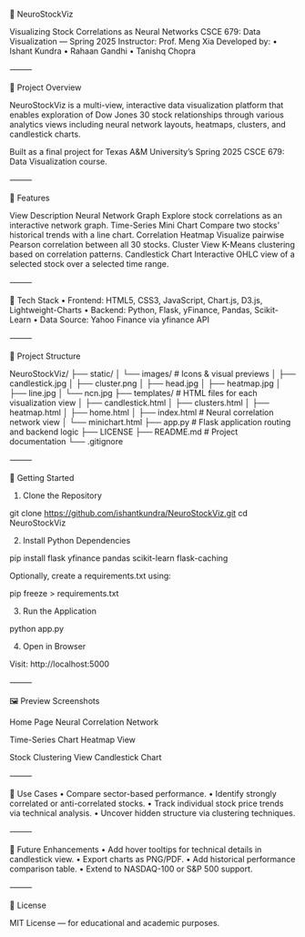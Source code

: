 🧠 NeuroStockViz

Visualizing Stock Correlations as Neural Networks
CSCE 679: Data Visualization — Spring 2025
Instructor: Prof. Meng Xia
Developed by:
	•	Ishant Kundra
	•	Rahaan Gandhi
	•	Tanishq Chopra

⸻

📌 Project Overview

NeuroStockViz is a multi-view, interactive data visualization platform that enables exploration of Dow Jones 30 stock relationships through various analytics views including neural network layouts, heatmaps, clusters, and candlestick charts.

Built as a final project for Texas A&M University’s Spring 2025 CSCE 679: Data Visualization course.

⸻

🧠 Features

View	Description
Neural Network Graph	Explore stock correlations as an interactive network graph.
Time-Series Mini Chart	Compare two stocks’ historical trends with a line chart.
Correlation Heatmap	Visualize pairwise Pearson correlation between all 30 stocks.
Cluster View	K-Means clustering based on correlation patterns.
Candlestick Chart	Interactive OHLC view of a selected stock over a selected time range.



⸻

🧱 Tech Stack
	•	Frontend: HTML5, CSS3, JavaScript, Chart.js, D3.js, Lightweight-Charts
	•	Backend: Python, Flask, yFinance, Pandas, Scikit-Learn
	•	Data Source: Yahoo Finance via yfinance API

⸻

📁 Project Structure

NeuroStockViz/
├── static/
│   └── images/                   # Icons & visual previews
│       ├── candlestick.jpg
│       ├── cluster.png
│       ├── head.jpg
│       ├── heatmap.jpg
│       ├── line.jpg
│       └── ncn.jpg
├── templates/                    # HTML files for each visualization view
│   ├── candlestick.html
│   ├── clusters.html
│   ├── heatmap.html
│   ├── home.html
│   ├── index.html               # Neural correlation network view
│   └── minichart.html
├── app.py                        # Flask application routing and backend logic
├── LICENSE
├── README.md                     # Project documentation
└── .gitignore



⸻

🚀 Getting Started

1. Clone the Repository

git clone https://github.com/ishantkundra/NeuroStockViz.git
cd NeuroStockViz

2. Install Python Dependencies

pip install flask yfinance pandas scikit-learn flask-caching

Optionally, create a requirements.txt using:

pip freeze > requirements.txt



3. Run the Application

python app.py

4. Open in Browser

Visit: http://localhost:5000

⸻

🖼️ Preview Screenshots

Home Page	Neural Correlation Network
	

Time-Series Chart	Heatmap View
	

Stock Clustering View	Candlestick Chart
	



⸻

📌 Use Cases
	•	Compare sector-based performance.
	•	Identify strongly correlated or anti-correlated stocks.
	•	Track individual stock price trends via technical analysis.
	•	Uncover hidden structure via clustering techniques.

⸻

🔮 Future Enhancements
	•	Add hover tooltips for technical details in candlestick view.
	•	Export charts as PNG/PDF.
	•	Add historical performance comparison table.
	•	Extend to NASDAQ-100 or S&P 500 support.

⸻

📝 License

MIT License — for educational and academic purposes.
